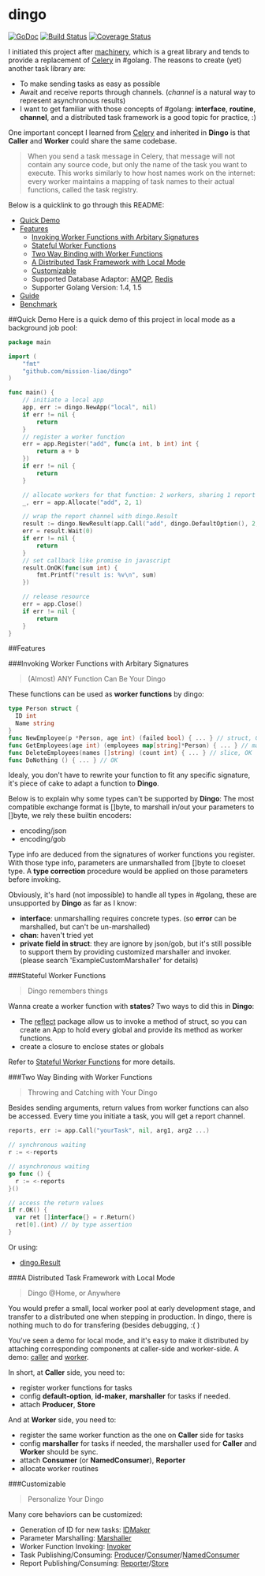 # dingo

[![GoDoc](https://img.shields.io/badge/godoc-reference-blue.svg)](https://godoc.org/github.com/mission-liao/dingo) [![Build Status](https://travis-ci.org/mission-liao/dingo.svg)](https://travis-ci.org/mission-liao/dingo) [![Coverage Status](https://coveralls.io/repos/mission-liao/dingo/badge.svg?branch=master&service=github)](https://coveralls.io/github/mission-liao/dingo?branch=master)

I initiated this project after [machinery](https://github.com/RichardKnop/machinery), which is a great library and tends to provide a replacement of [Celery](http://www.celeryproject.org/) in #golang. The reasons to create (yet) another task library are:
- To make sending tasks as easy as possible
- Await and receive reports through channels. (_channel_ is a natural way to represent asynchronous results)
- I want to get familiar with those concepts of #golang: **interface**, **routine**, **channel**, and a distributed task framework is a good topic for practice, :)

One important concept I learned from [Celery](http://www.celeryproject.org/) and inherited in __Dingo__ is that __Caller__ and __Worker__ could share the same codebase.
> When you send a task message in Celery, that message will not contain any source code, but only the name of the task you want to execute. This works similarly to how host names work on the internet: every worker maintains a mapping of task names to their actual functions, called the task registry.

Below is a quicklink to go through this README:
- [Quick Demo](README.md#quick-demo)
- [Features](README.md#features)
  - [Invoking Worker Functions with Arbitary Signatures](README.md#invoking-worker-functions-with-arbitary-signatures)
  - [Stateful Worker Functions](README.md#stateful-worker-functions)
  - [Two Way Binding with Worker Functions](README.md##two-way-binding-with-worker-functions)
  - [A Distributed Task Framework with Local Mode](README.md#a-distributed-task-framework-with-local-mode)
  - [Customizable](README.md#customizable)
  - Supported Database Adaptor: [AMQP](amqp/README.md), [Redis](redis/README.md)
  - Supporter Golang Version: 1.4, 1.5
- [Guide](docs/guide/README.md) 
- [Benchmark](docs/benchmark.md)

##Quick Demo
Here is a quick demo of this project in local mode as a background job pool:
```go
package main

import (
	"fmt"
	"github.com/mission-liao/dingo"
)

func main() {
	// initiate a local app
	app, err := dingo.NewApp("local", nil)
	if err != nil {
		return
	}
	// register a worker function
	err = app.Register("add", func(a int, b int) int {
		return a + b
	})
	if err != nil {
		return
	}

	// allocate workers for that function: 2 workers, sharing 1 report channel.
	_, err = app.Allocate("add", 2, 1)

	// wrap the report channel with dingo.Result
	result := dingo.NewResult(app.Call("add", dingo.DefaultOption(), 2, 3))
	err = result.Wait(0)
	if err != nil {
		return
	}
    // set callback like promise in javascript
	result.OnOK(func(sum int) {
		fmt.Printf("result is: %v\n", sum)
	})

	// release resource
	err = app.Close()
	if err != nil {
		return
	}
}
```

##Features

###Invoking Worker Functions with Arbitary Signatures
> (Almost) ANY Function Can Be Your Dingo

These functions can be used as __worker functions__ by dingo:
```go
type Person struct {
  ID int
  Name string
}
func NewEmployee(p *Person, age int) (failed bool) { ... } // struct, OK
func GetEmployees(age int) (employees map[string]*Person) { ... } // map of struct, OK
func DeleteEmployees(names []string) (count int) { ... } // slice, OK
func DoNothing () { ... } // OK
```

Idealy, you don't have to rewrite your function to fit any specific signature, it's piece of cake to adapt a function to __Dingo__.

Below is to explain why some types can't be supported by __Dingo__: The most compatible exchange format is []byte, to marshall in/out your parameters to []byte, we rely these builtin encoders:
 - encoding/json
 - encoding/gob

Type info are deduced from the signatures of worker functions you register. With those type info, parameters are unmarshalled from []byte to cloeset type. A __type correction__ procedure would be applied on those parameters before invoking.

Obviously, it's hard (not impossible) to handle all types in #golang, these are unsupported by __Dingo__ as far as I know:
 - __interface__: unmarshalling requires concrete types. (so __error__ can be marshalled, but can't be un-marshalled)
 - __chan__: haven't tried yet
 - __private field in struct__: they are ignore by json/gob, but it's still possible to support them by providing customized marshaller and invoker. (please search 'ExampleCustomMarshaller' for details)

###Stateful Worker Functions
> Dingo remembers things

Wanna create a worker function with __states__? Two ways to did this in __Dingo__:
 - The [reflect](https://golang.org/pkg/reflect/) package allow us to invoke a method of struct, so you can create an App to hold every global and provide its method as worker functions.
 - create a closure to enclose states or globals

Refer to [Stateful Worker Functions](docs/guide/stateful_worker_function.md) for more details.
 
###Two Way Binding with Worker Functions
> Throwing and Catching with Your Dingo

Besides sending arguments, return values from worker functions can also be accessed. Every time you initiate a task, you will get a report channel.
```go
reports, err := app.Call("yourTask", nil, arg1, arg2 ...)

// synchronous waiting
r := <-reports

// asynchronous waiting
go func () {
  r := <-reports
}()

// access the return values
if r.OK() {
  var ret []interface{} = r.Return()
  ret[0].(int) // by type assertion
}
```
Or using:
 - [dingo.Result](https://godoc.org/github.com/mission-liao/dingo#Result)

###A Distributed Task Framework with Local Mode
> Dingo @Home, or Anywhere

You would prefer a small, local worker pool at early development stage, and transfer to a distributed one when stepping in production. In dingo, there is nothing much to do for transfering (besides debugging, :( )

You've seen a demo for local mode, and it's easy to make it distributed by attaching corresponding components at caller-side and worker-side. A demo: [caller](https://godoc.org/github.com/mission-liao/dingo#example-App-Use-Caller) and [worker](https://godoc.org/github.com/mission-liao/dingo#ex-App-Use-Worker).

In short, at __Caller__ side, you need to:
 - register worker functions for tasks
 - config __default-option__, __id-maker__, __marshaller__ for tasks if needed.
 - attach __Producer__, __Store__

And at __Worker__ side, you need to:
 - register the same worker function as the one on __Caller__ side for tasks
 - config __marshaller__ for tasks if needed, the marshaller used for __Caller__ and __Worker__ should be sync.
 - attach __Consumer__ (or __NamedConsumer__), __Reporter__
 - allocate worker routines

###Customizable
> Personalize Your Dingo

Many core behaviors can be customized:
 - Generation of ID for new tasks: [IDMaker](https://godoc.org/github.com/mission-liao/dingo#IDMaker)
 - Parameter Marshalling: [Marshaller](https://godoc.org/github.com/mission-liao/dingo#Marshaller)
 - Worker Function Invoking: [Invoker](https://godoc.org/github.com/mission-liao/dingo#Invoker)
 - Task Publishing/Consuming: [Producer](https://godoc.org/github.com/mission-liao/dingo#Producer)/[Consumer](https://godoc.org/github.com/mission-liao/dingo#Consumer)/[NamedConsumer](https://godoc.org/github.com/mission-liao/dingo#NamedConsumer)
 - Report Publishing/Consuming: [Reporter](https://godoc.org/github.com/mission-liao/dingo#Reporter)/[Store](https://godoc.org/github.com/mission-liao/dingo#Store)

